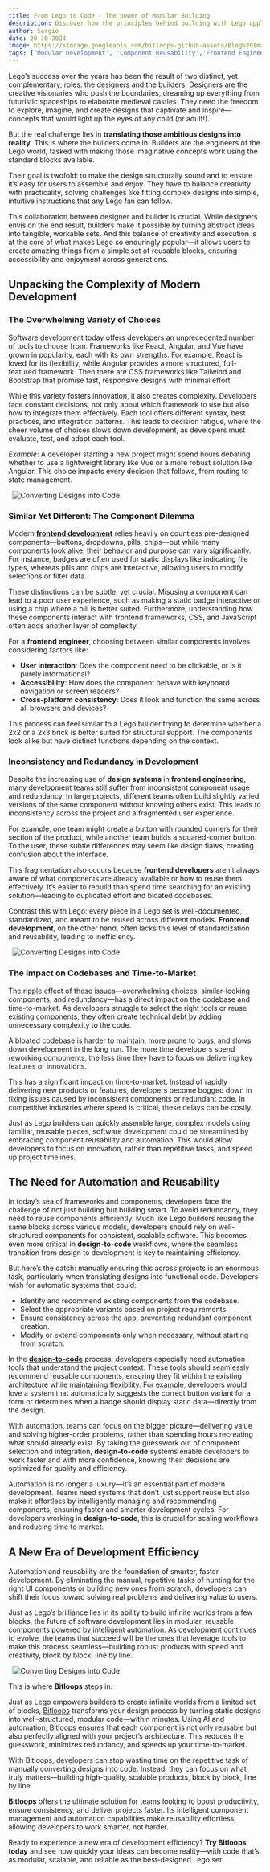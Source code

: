 ```yaml
---
title: From Lego to Code - The power of Modular Building
description: Discover how the principles behind building with Lego apply to modern software development. Learn how modular components, automation, and tools like Bitloops can help developers build faster, smarter, and more efficiently—block by block.
author: Sergio
date: 20-10-2024
image: https://storage.googleapis.com/bitloops-github-assets/Blog%20Images/from_lego_to_code/from_lego_to_code.jpg
tags: ['Modular Development', 'Component Reusability','Frontend Engineering','Automation in Coding', 'Design-to-Code', 'UI Components']
---
```


Lego’s success over the years has been the result of two distinct, yet complementary, roles: the designers and the builders. Designers are the creative visionaries who push the boundaries, dreaming up everything from futuristic spaceships to elaborate medieval castles. They need the freedom to explore, imagine, and create designs that captivate and inspire—concepts that would light up the eyes of any child (or adult!).

But the real challenge lies in **translating those ambitious designs into reality**. This is where the builders come in. Builders are the engineers of the Lego world, tasked with making those imaginative concepts work using the standard blocks available. 

Their goal is twofold: to make the design structurally sound and to ensure it’s easy for users to assemble and enjoy. They have to balance creativity with practicality, solving challenges like fitting complex designs into simple, intuitive instructions that any Lego fan can follow.

This collaboration between designer and builder is crucial. While designers envision the end result, builders make it possible by turning abstract ideas into tangible, workable sets. And this balance of creativity and execution is at the core of what makes Lego so enduringly popular—it allows users to create amazing things from a simple set of reusable blocks, ensuring accessibility and enjoyment across generations.

## Unpacking the Complexity of Modern Development

### The Overwhelming Variety of Choices

Software development today offers developers an unprecedented number of tools to choose from. Frameworks like React, Angular, and Vue have grown in popularity, each with its own strengths. For example, React is loved for its flexibility, while Angular provides a more structured, full-featured framework. Then there are CSS frameworks like Tailwind and Bootstrap that promise fast, responsive designs with minimal effort.

While this variety fosters innovation, it also creates complexity. Developers face constant decisions, not only about which framework to use but also how to integrate them effectively. Each tool offers different syntax, best practices, and integration patterns. This leads to decision fatigue, where the sheer volume of choices slows down development, as developers must evaluate, test, and adapt each tool.

*Example*: A developer starting a new project might spend hours debating whether to use a lightweight library like Vue or a more robust solution like Angular. This choice impacts every decision that follows, from routing to state management.

&nbsp;
![Converting Designs into Code](https://storage.googleapis.com/bitloops-github-assets/Blog%20Images/from_lego_to_code/redundancy_and_inconsistency_in_frontend_development.jpg) 
&nbsp;

### Similar Yet Different: The Component Dilemma

Modern [**frontend development**](https://bitloops.com/frontend-development-automation) relies heavily on countless pre-designed components—buttons, dropdowns, pills, chips—but while many components look alike, their behavior and purpose can vary significantly. For instance, badges are often used for static displays like indicating file types, whereas pills and chips are interactive, allowing users to modify selections or filter data.

These distinctions can be subtle, yet crucial. Misusing a component can lead to a poor user experience, such as making a static badge interactive or using a chip where a pill is better suited. Furthermore, understanding how these components interact with frontend frameworks, CSS, and JavaScript often adds another layer of complexity.

For a **frontend engineer**, choosing between similar components involves considering factors like:

- **User interaction**: Does the component need to be clickable, or is it purely informational?
- **Accessibility**: How does the component behave with keyboard navigation or screen readers?
- **Cross-platform consistency**: Does it look and function the same across all browsers and devices?

This process can feel similar to a Lego builder trying to determine whether a 2x2 or a 2x3 brick is better suited for structural support. The components look alike but have distinct functions depending on the context.

### Inconsistency and Redundancy in Development

Despite the increasing use of **design systems** in **frontend engineering**, many development teams still suffer from inconsistent component usage and redundancy. In large projects, different teams often build slightly varied versions of the same component without knowing others exist. This leads to inconsistency across the project and a fragmented user experience.

For example, one team might create a button with rounded corners for their section of the product, while another team builds a squared-corner button. To the user, these subtle differences may seem like design flaws, creating confusion about the interface.

This fragmentation also occurs because **frontend developers** aren’t always aware of what components are already available or how to reuse them effectively. It’s easier to rebuild than spend time searching for an existing solution—leading to duplicated effort and bloated codebases.

Contrast this with Lego: every piece in a Lego set is well-documented, standardized, and meant to be reused across different models. **Frontend development**, on the other hand, often lacks this level of standardization and reusability, leading to inefficiency.


&nbsp;
![Converting Designs into Code](https://storage.googleapis.com/bitloops-github-assets/Blog%20Images/from_lego_to_code/redundant_components.jpg) 
&nbsp;


### The Impact on Codebases and Time-to-Market

The ripple effect of these issues—overwhelming choices, similar-looking components, and redundancy—has a direct impact on the codebase and time-to-market. As developers struggle to select the right tools or reuse existing components, they often create technical debt by adding unnecessary complexity to the code.

A bloated codebase is harder to maintain, more prone to bugs, and slows down development in the long run. The more time developers spend reworking components, the less time they have to focus on delivering key features or innovations.

This has a significant impact on time-to-market. Instead of rapidly delivering new products or features, developers become bogged down in fixing issues caused by inconsistent components or redundant code. In competitive industries where speed is critical, these delays can be costly.

Just as Lego builders can quickly assemble large, complex models using familiar, reusable pieces, software development could be streamlined by embracing component reusability and automation. This would allow developers to focus on innovation, rather than repetitive tasks, and speed up project timelines.

## The Need for Automation and Reusability

In today’s sea of frameworks and components, developers face the challenge of not just building but building smart. To avoid redundancy, they need to reuse components efficiently. Much like Lego builders reusing the same blocks across various models, developers should rely on well-structured components for consistent, scalable software. This becomes even more critical in **design-to-code** workflows, where the seamless transition from design to development is key to maintaining efficiency.

But here’s the catch: manually ensuring this across projects is an enormous task, particularly when translating designs into functional code. Developers wish for automatic systems that could:

- Identify and recommend existing components from the codebase.
- Select the appropriate variants based on project requirements.
- Ensure consistency across the app, preventing redundant component creation.
- Modify or extend components only when necessary, without starting from scratch.

In the [**design-to-code**](https://bitloops.com/design-to-code) process, developers especially need automation tools that understand the project context. These tools should seamlessly recommend reusable components, ensuring they fit within the existing architecture while maintaining flexibility. For example, developers would love a system that automatically suggests the correct button variant for a form or determines when a badge should display static data—directly from the design.

With automation, teams can focus on the bigger picture—delivering value and solving higher-order problems, rather than spending hours recreating what should already exist. By taking the guesswork out of component selection and integration, **design-to-code** systems enable developers to work faster and with more confidence, knowing their decisions are optimized for quality and efficiency.

Automation is no longer a luxury—it’s an essential part of modern development. Teams need systems that don’t just support reuse but also make it effortless by intelligently managing and recommending components, ensuring faster and smarter development cycles. For developers working in **design-to-code**, this is crucial for scaling workflows and reducing time to market.

## A New Era of Development Efficiency

Automation and reusability are the foundation of smarter, faster development. By eliminating the manual, repetitive tasks of hunting for the right UI components or building new ones from scratch, developers can shift their focus toward solving real problems and delivering value to users.

Just as Lego’s brilliance lies in its ability to build infinite worlds from a few blocks, the future of software development lies in modular, reusable components powered by intelligent automation. As development continues to evolve, the teams that succeed will be the ones that leverage tools to make this process seamless—building robust products with speed and creativity, block by block, line by line.

&nbsp;
![Converting Designs into Code](https://storage.googleapis.com/bitloops-github-assets/Blog%20Images/from_lego_to_code/develop_software_like_you_build_lego.jpg) 
&nbsp;

This is where **Bitloops** steps in.

Just as Lego empowers builders to create infinite worlds from a limited set of blocks, [Bitloops](https://bitloops.com) transforms your design process by turning static designs into well-structured, modular code—within minutes. Using AI and automation, Bitloops ensures that each component is not only reusable but also perfectly aligned with your project’s architecture. This reduces the guesswork, minimizes redundancy, and speeds up your time-to-market.

With Bitloops, developers can stop wasting time on the repetitive task of manually converting designs into code. Instead, they can focus on what truly matters—building high-quality, scalable products, block by block, line by line.

**Bitloops** offers the ultimate solution for teams looking to boost productivity, ensure consistency, and deliver projects faster. Its intelligent component management and automation capabilities make reusability effortless, allowing developers to work smarter, not harder.

Ready to experience a new era of development efficiency? **Try Bitloops today** and see how quickly your ideas can become reality—with code that’s as modular, scalable, and reliable as the best-designed Lego set.
